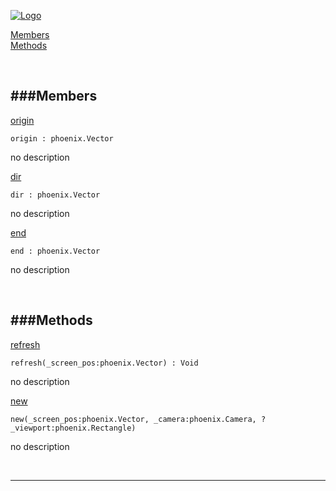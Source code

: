 
[![Logo](http://luxeengine.com/images/logo.png)](index.html)


[Members](#Members)   
[Methods](#Methods)   


&nbsp;   

<a class="lift" name="Members" ></a>
###Members   
---
<a class="lift" name="origin" href="#origin">origin</a>



    origin : phoenix.Vector

<span class="small_desc_flat"> no description </span>   

<a class="lift" name="dir" href="#dir">dir</a>



    dir : phoenix.Vector

<span class="small_desc_flat"> no description </span>   

<a class="lift" name="end" href="#end">end</a>



    end : phoenix.Vector

<span class="small_desc_flat"> no description </span>   

&nbsp;   

<a class="lift" name="Methods" ></a>
###Methods   
---
<a class="lift" name="refresh" href="#refresh">refresh</a>



    refresh(_screen_pos:phoenix.Vector) : Void

<span class="small_desc_flat"> no description </span>   

<a class="lift" name="new" href="#new">new</a>



    new(_screen_pos:phoenix.Vector, _camera:phoenix.Camera, ?_viewport:phoenix.Rectangle) 

<span class="small_desc_flat"> no description </span>   



&nbsp;
&nbsp;
&nbsp;

---  


&nbsp;   
&nbsp;   